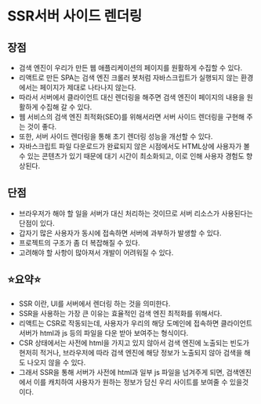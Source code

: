 # SSR서버 사이드 렌더링

## 장점
- 검색 엔진이 우리가 만든 웹 애플리케이션의 페이지를 원활하게 수집할 수 있다. 
- 리액트로 만든 SPA는 검색 엔진 크롤러 봇처럼 자바스크립트가 실행되지 않는 환경에서는 페이지가 제대로 나타나지 않는다. 
- 따라서 서버에서 클라이언트 대신 렌더링을 해주면 검색 엔진이 페이지의 내용을 원활하게 수집해 갈 수 있다. 
- 웹 서비스의 검색 엔진 최적화(SEO)를 위해서라면 서버 사이드 렌더링을 구현해 주는 것이 좋다. 
- 또한, 서버 사이드 렌더링을 통해 초기 렌더링 성능을 개선할 수 있다. 
- 자바스크립트 파일 다운로드가 완료되지 않은 시점에서도 HTML상에 사용자가 볼 수 있는 콘텐츠가 있기 때문에 대기 시간이 최소화되고, 이로 인해 사용자 경험도 향상된다. 


## 단점
- 브라우저가 해야 할 일을 서버가 대신 처리하는 것이므로 서버 리소스가 사용된다는 단점이 있다. 
- 갑자기 많은 사용자가 동시에 접속하면 서버에 과부하가 발생할 수 있다. 
- 프로젝트의 구조가 좀 더 복잡해질 수 있다. 
- 고려해야 할 사항이 많아져서 개발이 어려워질 수 있다. 


## ⭐요약⭐
- SSR 이란, UI를 서버에서 렌더링 하는 것을 의미한다. 
- SSR을 사용하는 가장 큰 이유는 효율적인 검색 엔진 최적화를 위해서다. 
- 리액트는 CSR로 작동되는데, 사용자가 우리의 해당 도메인에 접속하면 클라이언트 서버가 html과 js 등의 파일을 다운 받아 보여주는 형식이다. 
- CSR 상태에서는 사전에 html을 가지고 있지 않아서 검색 엔진에 노출되는 빈도가 현저히 적거나, 브라우저에 따라 검색 엔진에 해당 정보가 노출되지 않아 검색을 해도 나오지 않을 수 있다. 
- 그래서 SSR을 통해 서버가 사전에 html과 일부 js 파일을 넘겨주게 되면, 검색엔진에서 이를 캐치하여 사용자가 원하는 정보가 담신 우리 사이트를 보여줄 수 있을것이다. 
